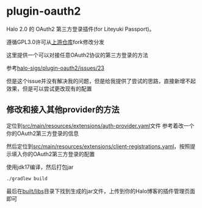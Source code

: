 # plugin-oauth2

Halo 2.0 的 OAuth2 第三方登录插件(for Liteyuki Passport)。

遵循GPL3.0许可从[上游仓库](https://github.com/halo-sigs/plugin-oauth2)fork修改分发

这里提供一个可以对接任意OAuth2协议的第三方登录的方法

参考[halo-sigs/plugin-oauth2/issues/23](https://github.com/halo-sigs/plugin-oauth2/issues/23)

但是这个issue并没有解决我的问题，但是给我提供了尝试的思路，直接新增不起效果，但是可以尝试更改现有的配置

## 修改和接入其他provider的方法

定位到[src/main/resources/extensions/auth-provider.yaml](src/main/resources/extensions/auth-provider.yaml)文件
参考着改一个你的OAuth2第三方登录的信息

然后定位到[src/main/resources/extensions/client-registrations.yaml](src/main/resources/extensions/client-registrations.yaml)，按照提示填入你的OAuth2第三方登录的配置

使用jdk17编译，然后打包jar

```bash
./gradlew build
```

最后在[built/libs](built/libs)目录下找到生成的jar文件，上传到你的Halo博客的插件管理页面即可
